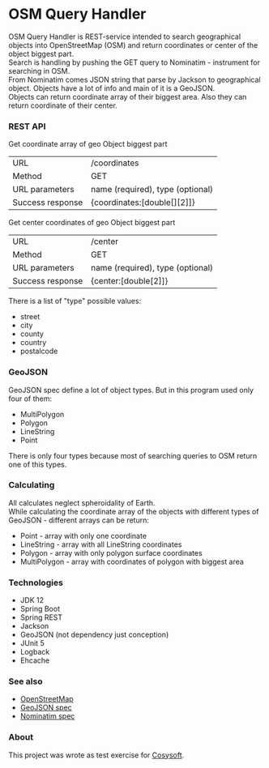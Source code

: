 # OSM Query Handler
OSM Query Handler is REST-service intended to search geographical objects into OpenStreetMap (OSM)
and return coordinates or center of the object biggest part.  
Search is handling by pushing the GET query to Nominatim - instrument for searching in OSM.  
From Nominatim comes JSON string that parse by Jackson to geographical object. 
Objects have a lot of info and main of it is a GeoJSON.  
Objects can return coordinate array of their biggest area. 
Also they can return coordinate of their center.

### REST API
Get coordinate array of geo Object biggest part  

|     |     |
| --- | --- |
| URL | /coordinates |
| Method | GET |
| URL parameters | name (required), type (optional) |
| Success response | {coordinates:[double[][2]]} |

Get center coordinates of geo Object biggest part  

|     |     |
| --- | --- |
| URL | /center |
| Method | GET |
| URL parameters | name (required), type (optional) |
| Success response | {center:[double[2]]} |

There is a list of "type" possible values:
- street
- city
- county
- country
- postalcode
  
### GeoJSON
GeoJSON spec define a lot of object types. But in this program used only four of them:
+ MultiPolygon
+ Polygon
+ LineString
+ Point

There is only four types because most of searching queries to OSM return one of this types.

### Calculating
All calculates neglect spheroidality of Earth.  
While calculating the coordinate array of the objects with different types of GeoJSON - 
different arrays can be return:
+ Point - array with only one coordinate
+ LineString - array with all LineString coordinates
+ Polygon - array with only polygon surface coordinates
+ MultiPolygon - array with coordinates of polygon with biggest area

### Technologies
+ JDK 12
+ Spring Boot
+ Spring REST
+ Jackson
+ GeoJSON (not dependency just conception)
+ JUnit 5
+ Logback
+ Ehcache

### See also
+ [OpenStreetMap](https://www.openstreetmap.org/)
+ [GeoJSON spec](https://tools.ietf.org/html/rfc7946)
+ [Nominatim spec](https://nominatim.org/release-docs/latest/)

### About
This project was wrote as test exercise for [Cosysoft](https://cosysoft.ru/vacancy).
